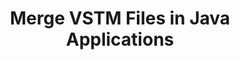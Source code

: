 ---
############################# Static ############################
layout: "autogen"
draft: false
path: "merger/java/vstm/"
otherformats: PDF BMP CSV DOC DOCM DOCX DOT DOTM DOTX EPUB Excel HTML Image MHT MHTML ODP ODS ODT OTP OTT PNG POTM POTX PPS PPSM PPSX PPT PPTM PPTX PS RTF TEX TIF TIFF TSV TXT VDX Visio VSDM VSDX VSSX VSSM VSTX VSX VTX Web Word Worksheet XLAM XLS XLSB XLSM XLSX XLT XLTM XLTX XPS

############################# Head ############################
head_title: "Merge VSTM Files via Java & J2SE Documents Merger API"
head_description: "Merge multiple VSTM files into a single file using Java documents merger API with all data, style and formatting as the source documents."

############################# Header ############################
title: "Merge VSTM Files in Java Applications"
description: "Merge multiple VSTM files into a single file using Java documents merger API. Merge selected pages or page ranges from various source documents into a single resultant document with all data, style and formatting as the source documents."

############################# SubMenu ############################
submenu:
    enable: true

############################# About ############################
about:
    enable: true
    title: "GroupDocs.Merger for Java API"
    content: |
        GroupDocs.Merger for Java library offers a simple solution to safely merge & split between a wide range of document formats including PDF, Microsoft Office (Word, Excel, PowerPoint, OneNote), OpenDocument, HTML, images and many others within .NET applications. By adding just a few lines of the code, perform several document operations such as move, remove, rotate, swap, extract or change the orientation of pages within the documents. The documents merging API also supports previewing document pages as an image to analyse the document structure, formatting and content on the page.
        
        GroupDocs.Merger APIs are well supported on all major operating systems and Java versions including J2SE 7.0 (1.7), J2SE 8.0 (1.8) and Java 10.

############################# Steps ############################
steps:
    enable: true
    title_left: "Merge Two or More VSTM Files in Java"
    content_left: |
        [GroupDocs.Merger](https://products.groupdocs.com/merger/java/) makes it easy for Java developers to merge multiple VSTM files by implementing a few easy steps.

        *   Create an instance of **Merger** class and load VSTM file.
        *   Call **Join** method of **Merger** class instance and load another VSTM file.
        *   Call **Save** method of **Merger** class instance to save the merged document.
        
    title_right: "System Requirements"
    content_right: |
        Before executing the code example below, please make sure that you have the following prerequisites installed on your system.

        *   Operating Systems: Microsoft Windows, Linux, MacOS
        *   Development Environments: NetBeans, IntelliJ IDEA, Eclipse
        *   Frameworks: Java 7 (1.7) and above
        *   Download the latest version of GroupDocs.Merger for Java from [Maven](https://repository.groupdocs.com/webapp/#/artifacts/browse/tree/General/repo/com/groupdocs/groupdocs-merger)
        
    code: |
        ```java
        // Merge VSTM files using GroupDocs.Merger for Java API
        // Instantiate Merger with input VSTM document
        Merger merger = new Merger("input_1.vstm");
        
        // Call Join method of Merger class instance and pass second source document path
        merger.join("input_2.vstm");
            
        // Call Save method of Merger class instance to save merged document
        merger.save("merged-file.vstm");        
        ```        


demos:
    enable: true
        

about_formats:
    enable: true


more_formats:
    enable: true


back_to_top:
    enable: true
---